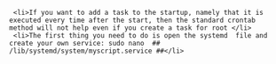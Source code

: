 <ul>

     <li>If you want to add a task to the startup, namely that it is executed every time after the start, then the standard crontab method will not help even if you create a task for root </li>
     <li>The first thing you need to do is open the systemd  file and create your own service: sudo nano  ## /lib/systemd/system/myscript.service ##</li>
     

</ul>